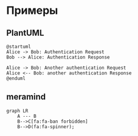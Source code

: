 # Примеры

## PlantUML

```plantuml
@startuml
Alice -> Bob: Authentication Request
Bob --> Alice: Authentication Response

Alice -> Bob: Another authentication Request
Alice <-- Bob: another authentication Response
@enduml
```

## meramind

```mermaid
graph LR
    A --- B
    B-->C[fa:fa-ban forbidden]
    B-->D(fa:fa-spinner);
```
